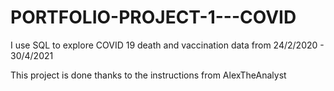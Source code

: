 # PORTFOLIO-PROJECT-1---COVID
I use SQL to explore COVID 19 death and vaccination data from 24/2/2020 - 30/4/2021

This project is done thanks to the instructions from AlexTheAnalyst


